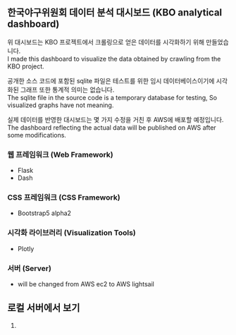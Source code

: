 

## 한국야구위원회 데이터 분석 대시보드 (KBO analytical dashboard)

위 대시보드는 KBO 프로젝트에서 크롤링으로 얻은 데이터를 시각화하기 위해 만들었습니다.  
I made this dashboard to visualize the data obtained by crawling from the KBO project.  

공개한 소스 코드에 포함된 sqlite 파일은 테스트를 위한 임시 데이터베이스이기에 시각화된 그래프 또한 통계적 의미는 없습니다.  
The sqlite file in the source code is a temporary database for testing, So visualized graphs have not meaning.  

실제 데이터를 반영한 대시보드는 몇 가지 수정을 거친 후 AWS에 배포할 예정입니다.  
The dashboard reflecting the actual data will be published on AWS after some modifications.  

### 웹 프레임워크 (Web Framework)
- Flask
- Dash

### CSS 프레임워크 (CSS Framework)
- Bootstrap5 alpha2

### 시각화 라이브러리 (Visualization Tools)
- Plotly

### 서버 (Server)
- will be changed from AWS ec2 to AWS lightsail

## 로컬 서버에서 보기

1. 

